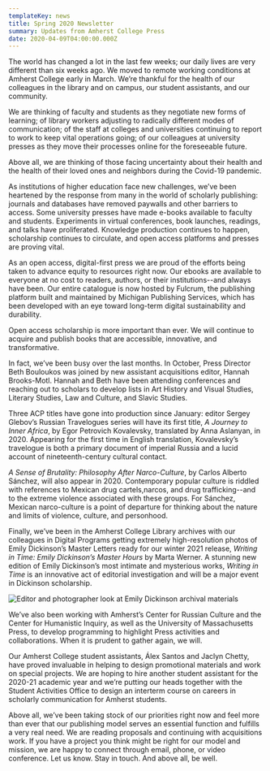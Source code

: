 ```yaml
---
templateKey: news
title: Spring 2020 Newsletter
summary: Updates from Amherst College Press
date: 2020-04-09T04:00:00.000Z
---
```

The world has changed a lot in the last few weeks; our daily lives are very different than six weeks ago. We moved to remote working conditions at Amherst College early in March. We’re thankful for the health of our colleagues in the library and on campus, our student assistants, and our community.

We are thinking of faculty and students as they negotiate new forms of learning; of library workers adjusting to radically different modes of communication; of the staff at colleges and universities continuing to report to work to keep vital operations going; of our colleagues at university presses as they move their processes online for the foreseeable future.

Above all, we are thinking of those facing uncertainty about their health and the health of their loved ones and neighbors during the Covid-19 pandemic.

As institutions of higher education face new challenges, we’ve been heartened by the response from many in the world of scholarly publishing: journals and databases have removed paywalls and other barriers to access. Some university presses have made e-books available to faculty and students. Experiments in virtual conferences, book launches, readings, and talks have proliferated. Knowledge production continues to happen, scholarship continues to circulate, and open access platforms and presses are proving vital.

As an open access, digital-first press we are proud of the efforts being taken to advance equity to resources right now. Our ebooks are available to everyone at no cost to readers, authors, or their institutions--and always have been. Our entire catalogue is now hosted by Fulcrum, the publishing platform built and maintained by Michigan Publishing Services, which has been developed with an eye toward long-term digital sustainability and durability.

Open access scholarship is more important than ever. We will continue to acquire and publish books that are accessible, innovative, and transformative.

In fact, we’ve been busy over the last months. In October, Press Director Beth Bouloukos was joined by new assistant acquisitions editor, Hannah Brooks-Motl. Hannah and Beth have been attending conferences and reaching out to scholars to develop lists in Art History and Visual Studies, Literary Studies, Law and Culture, and Slavic Studies.

Three ACP titles have gone into production since January: editor Sergey Glebov’s Russian Travelogues series will have its first title, *A Journey to Inner Africa*, by Egor Petrovich Kovalevsky, translated by Anna Aslanyan, in  2020. Appearing for the first time in English translation, Kovalevsky’s travelogue is both a primary document of imperial Russia and a lucid account of nineteenth-century cultural contact.

*A Sense of Brutality: Philosophy After Narco-Culture*, by Carlos Alberto Sánchez, will also appear in 2020. Contemporary popular culture is riddled with references to Mexican drug cartels,narcos, and drug trafficking--and to the extreme violence associated with these groups. For Sánchez, Mexican narco-culture is a point of departure for thinking about the nature and limits of violence, culture, and personhood.

Finally, we’ve been in the Amherst College Library archives with our colleagues in Digital Programs getting extremely high-resolution photos of Emily Dickinson’s Master Letters ready for our winter 2021 release, *Writing in Time: Emily Dickinson’s Master Hours* by Marta Werner. A stunning new edition of Emily Dickinson’s most intimate and mysterious works, *Writing in Time* is an innovative act of editorial investigation and will be a major event in Dickinson scholarship. 

![Editor and photographer look at Emily Dickinson archival materials](assets/master-hours-shoot-smallest.jpg "Master Letters photo shoot, Special Collections, Amherst College Frost Library")

We’ve also been working with Amherst’s Center for Russian Culture and the Center for Humanistic Inquiry, as well as the University of Massachusetts Press, to develop programming to highlight Press activities and collaborations. When it is prudent to gather again, we will.

Our Amherst College student assistants, Álex Santos and Jaclyn Chetty, have proved invaluable in helping to design promotional materials and work on special projects. We are hoping to hire another student assistant for the 2020-21 academic year and we’re putting our heads together with the Student Activities Office to design an interterm course on careers in scholarly communication for Amherst students.

Above all, we’ve been taking stock of our priorities right now and feel more than ever that our publishing model serves an essential function and fulfills a very real need. We are reading proposals and continuing with acquisitions work. If you have a project you think might be right for our model and mission, we are happy to connect through email, phone, or video conference. Let us know. Stay in touch. And above all, be well.